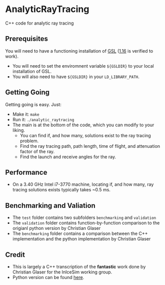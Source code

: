 # AnalyticRayTracing
C++ code for analytic ray tracing

## Prerequisites
You will need to have a functioning installation of [GSL](https://www.gnu.org/software/gsl/) ([1.16](https://ftp.gnu.org/gnu/gsl/gsl-1.16.tar.gz) is verified to work).
- You will need to set the enviromnent variable `${GSLDIR}` to your local installation of GSL.
- You will also need to have `${GSLDIR}` in your `LD_LIBRARY_PATH`.

## Getting Going
Getting going is easy. Just:
- Make it: `make`
- Run it: `./analytic_raytracing`
- The main is at the bottom of the code, which you can modify to your liking.
  - You can find if, and how many, solutions exist to the ray tracing problem.
  - Find the ray tracing path, path length, time of flight, and attenuation factor of the ray.
  - Find the launch and receive angles for the ray.

## Performance
- On a 3.40 GHz Intel i7-3770 machine, locating if, and how many, ray tracing solutions exists typically takes ~0.5 ms.

## Benchmarking and Valiation
- The `test` folder contains two subfolders `benchmarking` and `validation`
- The `validation` folder contains function-by-function comparison to the origianl python version by Christian Glaser
- The `benchmarking` folder contains a comparison between the C++ implementation and the python implementation by Christian Glaser

## Credit
- This is largely a C++ transcription of the **fantastic** work done by Christian Glaser for the InIceSim working group.
- Python version can be found [here](https://github.com/cg-laser/NuRadioMC). 

